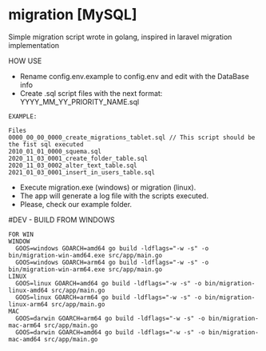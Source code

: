 # migration [MySQL]
Simple migration script wrote in golang, inspired in laravel migration implementation

HOW USE
* Rename config.env.example to config.env and edit with the DataBase info
* Create .sql script files with the next format: YYYY_MM_YY_PRIORITY_NAME.sql
````
EXAMPLE: 

Files
0000_00_00_0000_create_migrations_tablet.sql // This script should be the fist sql executed
2010_01_01_0000_squema.sql
2020_11_03_0001_create_folder_table.sql
2020_11_03_0002_alter_text_table.sql
2021_01_03_0001_insert_in_users_table.sql
````
* Execute migration.exe (windows) or migration (linux).
* The app will generate a log file with the scripts executed.
* Please, check our example folder.

#DEV - BUILD FROM WINDOWS
````
FOR WIN
WINDOW
  GOOS=windows GOARCH=amd64 go build -ldflags="-w -s" -o bin/migration-win-amd64.exe src/app/main.go
  GOOS=windows GOARCH=arm64 go build -ldflags="-w -s" -o bin/migration-win-arm64.exe src/app/main.go
LINUX
  GOOS=linux GOARCH=amd64 go build -ldflags="-w -s" -o bin/migration-linux-amd64 src/app/main.go
  GOOS=linux GOARCH=arm64 go build -ldflags="-w -s" -o bin/migration-linux-arm64 src/app/main.go
MAC
  GOOS=darwin GOARCH=arm64 go build -ldflags="-w -s" -o bin/migration-mac-arm64 src/app/main.go
  GOOS=darwin GOARCH=amd64 go build -ldflags="-w -s" -o bin/migration-mac-amd64 src/app/main.go
````


